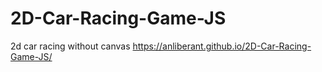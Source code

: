 # 2D-Car-Racing-Game-JS
2d car racing without canvas
https://anliberant.github.io/2D-Car-Racing-Game-JS/
